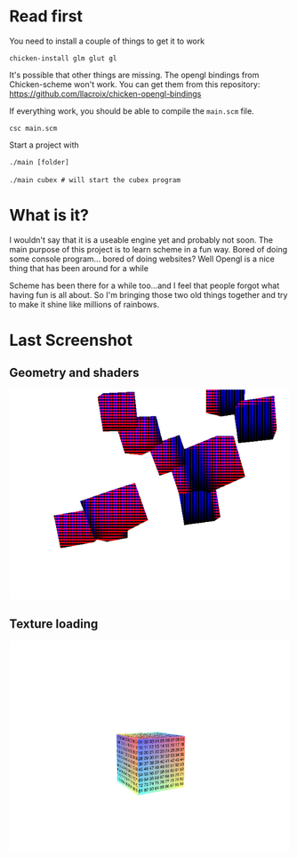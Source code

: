 Read first
================

You need to install a couple of things to get it to work

    chicken-install glm glut gl 

It's possible that other things are missing. The opengl bindings from Chicken-scheme won't
work. You can get them from this repository: https://github.com/llacroix/chicken-opengl-bindings

If everything work, you should be able to compile the `main.scm` file.

    csc main.scm

Start a project with

    ./main [folder]

    ./main cubex # will start the cubex program

What is it?
===================

I wouldn't say that it is a useable engine yet and probably not soon. The main purpose
of this project is to learn scheme in a fun way. Bored of doing some console program...
bored of doing websites? Well Opengl is a nice thing that has been around for a while

Scheme has been there for a while too...and I feel that people forgot what having fun
is all about. So I'm bringing those two old things together and try to make it shine
like millions of rainbows.

Last Screenshot
===============

## Geometry and shaders

![Geometry and shaders](screenshots/sc1.png)

## Texture loading

![Texture loading](screenshots/sc2.bmp)
